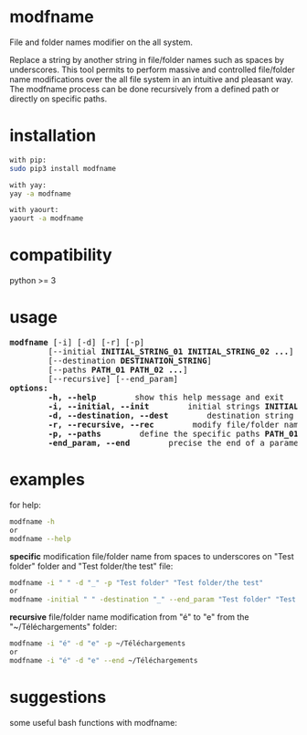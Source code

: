 # modfname
File and folder names modifier on the all system.

Replace a string by another string in file/folder names such as spaces by underscores. This tool permits to perform massive and controlled file/folder name modifications over the all file system in an intuitive and pleasant way. The modfname process can be done recursively from a defined path or directly on specific paths.

# installation
```sh
with pip:
sudo pip3 install modfname

with yay:
yay -a modfname

with yaourt:
yaourt -a modfname
```

# compatibility
python >= 3


# usage
<pre>
<b>modfname</b> [-i] [-d] [-r] [-p]
        [--initial <b>INITIAL_STRING_01 INITIAL_STRING_02 ...</b>]
        [--destination <b>DESTINATION_STRING</b>]
        [--paths <b>PATH_01 PATH_02 ...</b>]
        [--recursive] [--end_param]
<b>options:</b>
<!-- -->        <b>-h, --help</b>        show this help message and exit
<!-- -->        <b>-i, --initial, --init</b>        initial strings <b>INITIAL_STRING_01 INITIAL_STRING_02 ...</b> to be replaced
<!-- -->        <b>-d, --destination, --dest</b>        destination string <b>DESTINATION_STRING</b> to replace any <b>INITIAL_STRING_01 INITIAL_STRING_02 ...</b>
<!-- -->        <b>-r, --recursive, --rec</b>        modify file/folder names recursively from a defined path given by --paths <b>PATH</b>
<!-- -->        <b>-p, --paths</b>        define the specific paths <b>PATH_01 PATH_02 ...</b> to apply the modification or the path to perform recursively the modification from
<!-- -->        <b>-end_param, --end</b>        precise the end of a parameter enumeration
</pre>


# examples
for help:<br/>
```sh
modfname -h
or
modfname --help
```

**specific** modification file/folder name from spaces to underscores on "Test folder" folder and "Test folder/the test" file:<br/>
```sh
modfname -i " " -d "_" -p "Test folder" "Test folder/the test"
or
modfname -initial " " -destination "_" --end_param "Test folder" "Test folder/the test"
```

**recursive** file/folder name modification from "é" to "e" from the "~/Téléchargements" folder:<br/>
```sh
modfname -i "é" -d "e" -p ~/Téléchargements
or
modfname -i "é" -d "e" --end ~/Téléchargements
```


# suggestions
some useful bash functions with modfname:<br/>